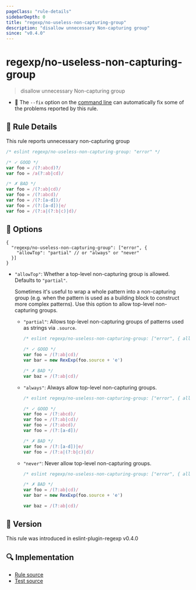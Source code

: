```yaml
---
pageClass: "rule-details"
sidebarDepth: 0
title: "regexp/no-useless-non-capturing-group"
description: "disallow unnecessary Non-capturing group"
since: "v0.4.0"
---
```

# regexp/no-useless-non-capturing-group

> disallow unnecessary Non-capturing group

- :wrench: The `--fix` option on the [command line](https://eslint.org/docs/user-guide/command-line-interface#fixing-problems) can automatically fix some of the problems reported by this rule.

## :book: Rule Details

This rule reports unnecessary non-capturing group

<eslint-code-block fix>

```js
/* eslint regexp/no-useless-non-capturing-group: "error" */

/* ✓ GOOD */
var foo = /(?:abcd)?/
var foo = /a(?:ab|cd)/

/* ✗ BAD */
var foo = /(?:ab|cd)/
var foo = /(?:abcd)/
var foo = /(?:[a-d])/
var foo = /(?:[a-d])|e/
var foo = /(?:a|(?:b|c)|d)/
```

</eslint-code-block>

## :wrench: Options

```json5
{
  "regexp/no-useless-non-capturing-group": ["error", {
    "allowTop": "partial" // or "always" or "never"
  }]
}
```

- `"allowTop"`:
  Whether a top-level non-capturing group is allowed. Defaults to `"partial"`.

  Sometimes it's useful to wrap a whole pattern into a non-capturing group (e.g. when the pattern is used as a building block to construct more complex patterns). Use this option to allow top-level non-capturing groups.
  - `"partial"`:
    Allows top-level non-capturing groups of patterns used as strings via `.source`.

    <eslint-code-block fix>

    ```js
    /* eslint regexp/no-useless-non-capturing-group: ["error", { allowTop: "partial" }] */

    /* ✓ GOOD */
    var foo = /(?:ab|cd)/
    var bar = new RexExp(foo.source + 'e')

    /* ✗ BAD */
    var baz = /(?:ab|cd)/
    ```

    </eslint-code-block>

  - `"always"`:
    Always allow top-level non-capturing groups.

    <eslint-code-block fix>

    ```js
    /* eslint regexp/no-useless-non-capturing-group: ["error", { allowTop: "always" }] */

    /* ✓ GOOD */
    var foo = /(?:abcd)/
    var foo = /(?:ab|cd)/
    var foo = /(?:abcd)/
    var foo = /(?:[a-d])/

    /* ✗ BAD */
    var foo = /(?:[a-d])|e/
    var foo = /(?:a|(?:b|c)|d)/
    ```

    </eslint-code-block>

  - `"never"`:
    Never allow top-level non-capturing groups.

    <eslint-code-block fix>

    ```js
    /* eslint regexp/no-useless-non-capturing-group: ["error", { allowTop: "never" }] */

    /* ✗ BAD */
    var foo = /(?:ab|cd)/
    var bar = new RexExp(foo.source + 'e')

    var baz = /(?:ab|cd)/
    ```

    </eslint-code-block>

## :rocket: Version

This rule was introduced in eslint-plugin-regexp v0.4.0

## :mag: Implementation

- [Rule source](https://github.com/ota-meshi/eslint-plugin-regexp/blob/master/lib/rules/no-useless-non-capturing-group.ts)
- [Test source](https://github.com/ota-meshi/eslint-plugin-regexp/blob/master/tests/lib/rules/no-useless-non-capturing-group.ts)
